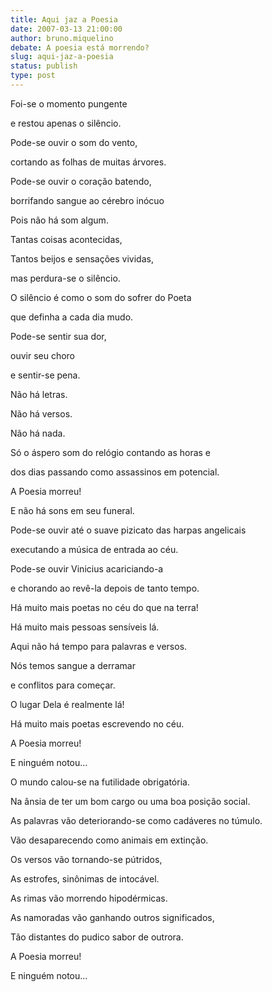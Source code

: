 ```yaml
---
title: Aqui jaz a Poesia
date: 2007-03-13 21:00:00
author: bruno.miquelino
debate: A poesia está morrendo?
slug: aqui-jaz-a-poesia
status: publish 
type: post
---
```


Foi-se o momento pungente  

e restou apenas o silêncio.  

Pode-se ouvir o som do vento,  

cortando as folhas de muitas árvores.  

Pode-se ouvir o coração batendo,  

borrifando sangue ao cérebro inócuo  

Pois não há som algum.  

Tantas coisas acontecidas,  

Tantos beijos e sensações vividas,  

mas perdura-se o silêncio.  

O silêncio é como o som do sofrer do Poeta  

que definha a cada dia mudo.  

Pode-se sentir sua dor,  

ouvir seu choro  

e sentir-se pena.  

Não há letras.  

Não há versos.  

Não há nada.  

Só o áspero som do relógio contando as horas e  

dos dias passando como assassinos em potencial.  

  

A Poesia morreu!  

  

E não há sons em seu funeral.  

Pode-se ouvir até o suave pizicato das harpas angelicais  

executando a música de entrada ao céu.  

Pode-se ouvir Vinicius acariciando-a  

e chorando ao revê-la depois de tanto tempo.  

Há muito mais poetas no céu do que na terra!  

Há muito mais pessoas sensíveis lá.  

Aqui não há tempo para palavras e versos.  

Nós temos sangue a derramar  

e conflitos para começar.  

O lugar Dela é realmente lá!  

Há muito mais poetas escrevendo no céu.  

  

A Poesia morreu!  

E ninguém notou...  

  

O mundo calou-se na futilidade obrigatória.  

Na ânsia de ter um bom cargo ou uma boa posição social.  

As palavras vão deteriorando-se como cadáveres no túmulo.  

Vão desaparecendo como animais em extinção.  

Os versos vão tornando-se pútridos,  

As estrofes, sinônimas de intocável.  

As rimas vão morrendo hipodérmicas.  

As namoradas vão ganhando outros significados,  

Tão distantes do pudico sabor de outrora.  

  

A Poesia morreu!  

E ninguém notou...
